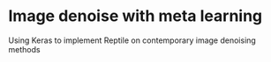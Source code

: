 # Image denoise with meta learning
 Using Keras to implement Reptile on contemporary image denoising methods
